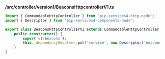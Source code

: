 
**/src/controller/version1/BeaconsHttpcontrollerV1.ts**
```ts
import { CommandableHttpController } from 'pip-services4-http-node';
import { Descriptor } from 'pip-services4-components-node';

export class BeaconsHttpControllerV1 extends CommandableHttpController {
    public constructor() {
        super('v1/beacons');
        this._dependencyResolver.put('service', new Descriptor('beacons', 'service', '*', '*', '1.0'));
    }
}
```
